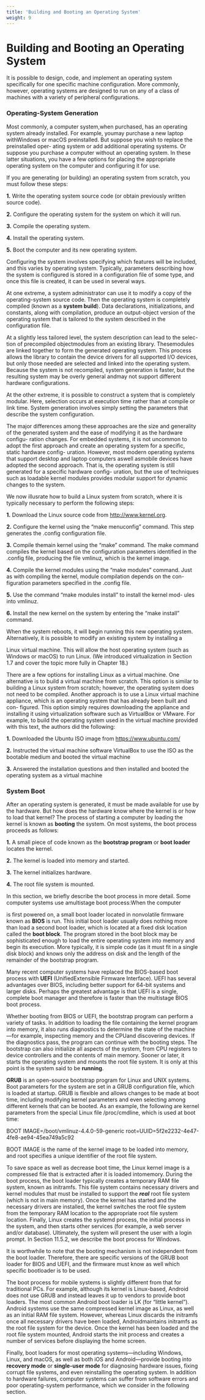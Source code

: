 ```yaml
---
title: 'Building and Booting an Operating System'
weight: 9
---
```


# Building and Booting an Operating System

It is possible to design, code, and implement an operating system specifically for one specific machine configuration. More commonly, however, operating systems are designed to run on any of a class of machines with a variety of peripheral configurations.

### Operating-System Generation

Most commonly, a computer system,when purchased, has an operating system already installed. For example, youmay purchase a new laptop withWindows or macOS preinstalled. But suppose you wish to replace the preinstalled oper- ating system or add additional operating systems. Or suppose you purchase a computer without an operating system. In these latter situations, you have a few options for placing the appropriate operating system on the computer and configuring it for use.

If you are generating (or building) an operating system from scratch, you must follow these steps:

**1\.** Write the operating system source code (or obtain previously written source code).

**2\.** Configure the operating system for the system on which it will run.

**3\.** Compile the operating system.

**4\.** Install the operating system.

**5\.** Boot the computer and its new operating system.

Configuring the system involves specifying which features will be included, and this varies by operating system. Typically, parameters describing how the system is configured is stored in a configuration file of some type, and once this file is created, it can be used in several ways.

At one extreme, a system administrator can use it to modify a copy of the operating-system source code. Then the operating system is completely compiled (known as a **system build**). Data declarations, initializations, and constants, along with compilation, produce an output-object version of the operating system that is tailored to the system described in the configuration file.

At a slightly less tailored level, the system description can lead to the selec- tion of precompiled objectmodules from an existing library. Thesemodules are linked together to form the generated operating system. This process allows the library to contain the device drivers for all supported I/O devices, but only those needed are selected and linked into the operating system. Because the system is not recompiled, system generation is faster, but the resulting system may be overly general andmay not support different hardware configurations.

At the other extreme, it is possible to construct a system that is completely modular. Here, selection occurs at execution time rather than at compile or link time. System generation involves simply setting the parameters that describe the system configuration.  



The major differences among these approaches are the size and generality of the generated system and the ease of modifying it as the hardware configu- ration changes. For embedded systems, it is not uncommon to adopt the first approach and create an operating system for a specific, static hardware config- uration. However, most modern operating systems that support desktop and laptop computers aswell asmobile devices have adopted the second approach. That is, the operating system is still generated for a specific hardware config- uration, but the use of techniques such as loadable kernel modules provides modular support for dynamic changes to the system.

We now illusrate how to build a Linux system from scratch, where it is typically necessary to perform the following steps:

**1\.** Download the Linux source code from http://www.kernel.org.

**2\.** Configure the kernel using the “make menuconfig” command. This step generates the .config configuration file.

**3\.** Compile themain kernel using the “make” command. The make command compiles the kernel based on the configuration parameters identified in the .config file, producing the file vmlinuz, which is the kernel image.

**4\.** Compile the kernel modules using the “make modules” command. Just as with compiling the kernel, module compilation depends on the con- figuration parameters specified in the .config file.

**5\.** Use the command “make modules install” to install the kernel mod- ules into vmlinuz.

**6\.** Install the new kernel on the system by entering the “make install” command.

When the system reboots, it will begin running this new operating system. Alternatively, it is possible to modify an existing system by installing a

Linux virtual machine. This will allow the host operating system (such as Windows or macOS) to run Linux. (We introduced virtualization in Section 1.7 and cover the topic more fully in Chapter 18.)

There are a few options for installing Linux as a virtual machine. One alternative is to build a virtual machine from scratch. This option is similar to building a Linux system from scratch; however, the operating system does not need to be compiled. Another approach is to use a Linux virtual machine appliance, which is an operating system that has already been built and con- figured. This option simply requires downloading the appliance and installing it using virtualization software such as VirtualBox or VMware. For example, to build the operating system used in the virtual machine provided with this text, the authors did the following:

**1\.** Downloaded the Ubuntu ISO image from https://www.ubuntu.com/

**2\.** Instructed the virtual machine software VirtualBox to use the ISO as the bootable medium and booted the virtual machine

**3\.** Answered the installation questions and then installed and booted the operating system as a virtual machine  



### System Boot

After an operating system is generated, it must be made available for use by the hardware. But how does the hardware know where the kernel is or how to load that kernel? The process of starting a computer by loading the kernel is known as **booting** the system. On most systems, the boot process proceeds as follows:

**1\.** A small piece of code known as the **bootstrap program** or **boot loader** locates the kernel.

**2\.** The kernel is loaded into memory and started.

**3\.** The kernel initializes hardware.

**4\.** The root file system is mounted.

In this section, we briefly describe the boot process in more detail. Some computer systems use amultistage boot process:When the computer

is first powered on, a small boot loader located in nonvolatile firmware known as **BIOS** is run. This initial boot loader usually does nothing more than load a second boot loader, which is located at a fixed disk location called the **boot block**. The program stored in the boot block may be sophisticated enough to load the entire operating system into memory and begin its execution. More typically, it is simple code (as it must fit in a single disk block) and knows only the address on disk and the length of the remainder of the bootstrap program.

Many recent computer systems have replaced the BIOS-based boot process with **UEFI** (UnifiedExtensible Firmware Interface). UEFI has several advantages over BIOS, including better support for 64-bit systems and larger disks. Perhaps the greatest advantage is that UEFI is a single, complete boot manager and therefore is faster than the multistage BIOS boot process.

Whether booting from BIOS or UEFI, the bootstrap program can perform a variety of tasks. In addition to loading the file containing the kernel program into memory, it also runs diagnostics to determine the state of the machine —for example, inspecting memory and the CPUand discovering devices. If the diagnostics pass, the program can continue with the booting steps. The bootstrap can also initialize all aspects of the system, from CPU registers to device controllers and the contents of main memory. Sooner or later, it starts the operating system and mounts the root file system. It is only at this point is the system said to be **running**.

**GRUB** is an open-source bootstrap program for Linux and UNIX systems. Boot parameters for the system are set in a GRUB configuration file, which is loaded at startup. GRUB is flexible and allows changes to be made at boot time, including modifying kernel parameters and even selecting among different kernels that can be booted. As an example, the following are kernel parameters from the special Linux file /proc/cmdline, which is used at boot time:

BOOT IMAGE=/boot/vmlinuz-4.4.0-59-generic root=UUID=5f2e2232-4e47-4fe8-ae94-45ea749a5c92

BOOT IMAGE is the name of the kernel image to be loaded into memory, and root specifies a unique identifier of the root file system.  



To save space as well as decrease boot time, the Linux kernel image is a compressed file that is extracted after it is loaded intomemory. During the boot process, the boot loader typically creates a temporary RAM file system, known as initramfs. This file system contains necessary drivers and kernel modules that must be installed to support the **_real_** root file system (which is not in main memory). Once the kernel has started and the necessary drivers are installed, the kernel switches the root file system from the temporary RAM location to the appropriate root file system location. Finally, Linux creates the systemd process, the initial process in the system, and then starts other services (for example, a web server and/or database). Ultimately, the system will present the user with a login prompt. In Section 11.5.2, we describe the boot process for Windows.

It is worthwhile to note that the booting mechanism is not independent from the boot loader. Therefore, there are specific versions of the GRUB boot loader for BIOS and UEFI, and the firmware must know as well which specific bootloader is to be used.

The boot process for mobile systems is slightly different from that for traditional PCs. For example, although its kernel is Linux-based, Android does not use GRUB and instead leaves it up to vendors to provide boot loaders. The most common Android boot loader is LK (for “little kernel”). Android systems use the same compressed kernel image as Linux, as well as an initial RAM file system. However, whereas Linux discards the initramfs once all necessary drivers have been loaded, Androidmaintains initramfs as the root file system for the device. Once the kernel has been loaded and the root file system mounted, Android starts the init process and creates a number of services before displaying the home screen.

Finally, boot loaders for most operating systems—including Windows, Linux, and macOS, as well as both iOS and Android—provide booting into **recovery mode** or **single-user mode** for diagnosing hardware issues, fixing corrupt file systems, and even reinstalling the operating system. In addition to hardware failures, computer systems can suffer from software errors and poor operating-system performance, which we consider in the following section.